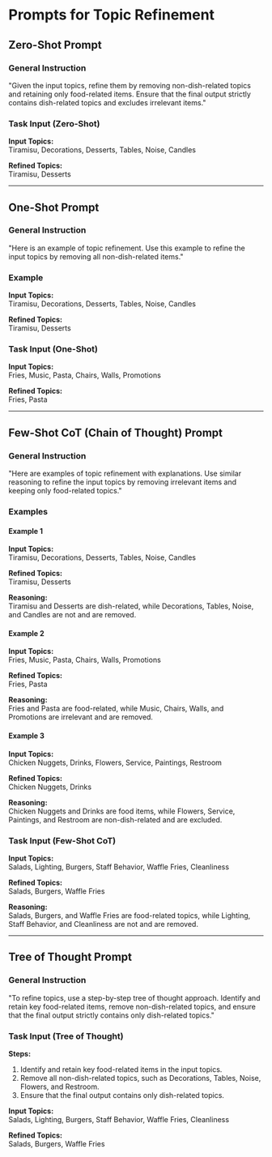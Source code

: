 
# Prompts for Topic Refinement

## Zero-Shot Prompt

### General Instruction
"Given the input topics, refine them by removing non-dish-related topics and retaining only food-related items. Ensure that the final output strictly contains dish-related topics and excludes irrelevant items."

### Task Input (Zero-Shot)
**Input Topics:**  
Tiramisu, Decorations, Desserts, Tables, Noise, Candles  

**Refined Topics:**  
Tiramisu, Desserts

---

## One-Shot Prompt

### General Instruction
"Here is an example of topic refinement. Use this example to refine the input topics by removing all non-dish-related items."

### Example
**Input Topics:**  
Tiramisu, Decorations, Desserts, Tables, Noise, Candles  

**Refined Topics:**  
Tiramisu, Desserts

### Task Input (One-Shot)
**Input Topics:**  
Fries, Music, Pasta, Chairs, Walls, Promotions  

**Refined Topics:**  
Fries, Pasta

---

## Few-Shot CoT (Chain of Thought) Prompt

### General Instruction
"Here are examples of topic refinement with explanations. Use similar reasoning to refine the input topics by removing irrelevant items and keeping only food-related topics."

### Examples

#### Example 1
**Input Topics:**  
Tiramisu, Decorations, Desserts, Tables, Noise, Candles  

**Refined Topics:**  
Tiramisu, Desserts  

**Reasoning:**  
Tiramisu and Desserts are dish-related, while Decorations, Tables, Noise, and Candles are not and are removed.

#### Example 2
**Input Topics:**  
Fries, Music, Pasta, Chairs, Walls, Promotions  

**Refined Topics:**  
Fries, Pasta  

**Reasoning:**  
Fries and Pasta are food-related, while Music, Chairs, Walls, and Promotions are irrelevant and are removed.

#### Example 3
**Input Topics:**  
Chicken Nuggets, Drinks, Flowers, Service, Paintings, Restroom  

**Refined Topics:**  
Chicken Nuggets, Drinks  

**Reasoning:**  
Chicken Nuggets and Drinks are food items, while Flowers, Service, Paintings, and Restroom are non-dish-related and are excluded.

### Task Input (Few-Shot CoT)
**Input Topics:**  
Salads, Lighting, Burgers, Staff Behavior, Waffle Fries, Cleanliness  

**Refined Topics:**  
Salads, Burgers, Waffle Fries  

**Reasoning:**  
Salads, Burgers, and Waffle Fries are food-related topics, while Lighting, Staff Behavior, and Cleanliness are not and are removed.

---

## Tree of Thought Prompt

### General Instruction
"To refine topics, use a step-by-step tree of thought approach. Identify and retain key food-related items, remove non-dish-related topics, and ensure that the final output strictly contains only dish-related topics."

### Task Input (Tree of Thought)
**Steps:**  
1. Identify and retain key food-related items in the input topics.  
2. Remove all non-dish-related topics, such as Decorations, Tables, Noise, Flowers, and Restroom.  
3. Ensure that the final output contains only dish-related topics.  

**Input Topics:**  
Salads, Lighting, Burgers, Staff Behavior, Waffle Fries, Cleanliness  

**Refined Topics:**  
Salads, Burgers, Waffle Fries
